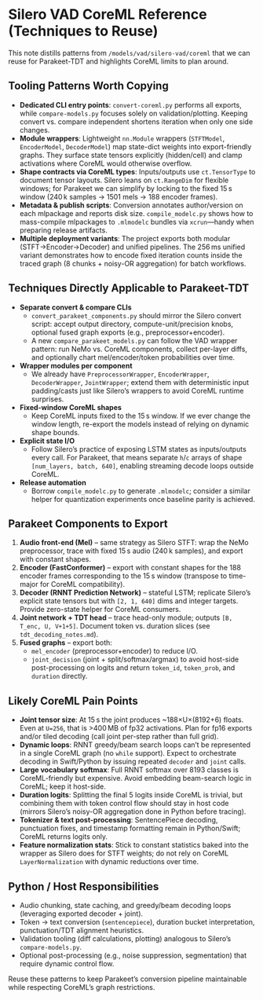 # Silero VAD CoreML Reference (Techniques to Reuse)

This note distills patterns from `/models/vad/silero-vad/coreml` that we can reuse for Parakeet-TDT and highlights CoreML limits to plan around.

## Tooling Patterns Worth Copying

- **Dedicated CLI entry points**: `convert-coreml.py` performs all exports, while `compare-models.py` focuses solely on validation/plotting. Keeping convert vs. compare independent shortens iteration when only one side changes.
- **Module wrappers**: Lightweight `nn.Module` wrappers (`STFTModel`, `EncoderModel`, `DecoderModel`) map state-dict weights into export-friendly graphs. They surface state tensors explicitly (hidden/cell) and clamp activations where CoreML would otherwise overflow.
- **Shape contracts via CoreML types**: Inputs/outputs use `ct.TensorType` to document tensor layouts. Silero leans on `ct.RangeDim` for flexible windows; for Parakeet we can simplify by locking to the fixed 15 s window (240 k samples → 1501 mels → 188 encoder frames).
- **Metadata & publish scripts**: Conversion annotates author/version on each mlpackage and reports disk size. `compile_modelc.py` shows how to mass-compile mlpackages to `.mlmodelc` bundles via `xcrun`—handy when preparing release artifacts.
- **Multiple deployment variants**: The project exports both modular (STFT→Encoder→Decoder) and unified pipelines. The 256 ms unified variant demonstrates how to encode fixed iteration counts inside the traced graph (8 chunks + noisy-OR aggregation) for batch workflows.

## Techniques Directly Applicable to Parakeet-TDT

- **Separate convert & compare CLIs**
  - `convert_parakeet_components.py` should mirror the Silero convert script: accept output directory, compute-unit/precision knobs, optional fused graph exports (e.g., preprocessor+encoder).
  - A new `compare_parakeet_models.py` can follow the VAD wrapper pattern: run NeMo vs. CoreML components, collect per-layer diffs, and optionally chart mel/encoder/token probabilities over time.
- **Wrapper modules per component**
  - We already have `PreprocessorWrapper`, `EncoderWrapper`, `DecoderWrapper`, `JointWrapper`; extend them with deterministic input padding/casts just like Silero’s wrappers to avoid CoreML runtime surprises.
- **Fixed-window CoreML shapes**
  - Keep CoreML inputs fixed to the 15 s window. If we ever change the window length, re-export the models instead of relying on dynamic shape bounds.
- **Explicit state I/O**
  - Follow Silero’s practice of exposing LSTM states as inputs/outputs every call. For Parakeet, that means separate `h`/`c` arrays of shape `[num_layers, batch, 640]`, enabling streaming decode loops outside CoreML.
- **Release automation**
  - Borrow `compile_modelc.py` to generate `.mlmodelc`; consider a similar helper for quantization experiments once baseline parity is achieved.

## Parakeet Components to Export

1. **Audio front-end (Mel)** – same strategy as Silero STFT: wrap the NeMo preprocessor, trace with fixed 15 s audio (240 k samples), and export with constant shapes.
2. **Encoder (FastConformer)** – export with constant shapes for the 188 encoder frames corresponding to the 15 s window (transpose to time-major for CoreML compatibility).
3. **Decoder (RNNT Prediction Network)** – stateful LSTM; replicate Silero’s explicit state tensors but with `[2, 1, 640]` dims and integer targets. Provide zero-state helper for CoreML consumers.
4. **Joint network + TDT head** – trace head-only module; outputs `[B, T_enc, U, V+1+5]`. Document token vs. duration slices (see `tdt_decoding_notes.md`).
5. **Fused graphs** – export both:
   - `mel_encoder` (preprocessor+encoder) to reduce I/O.
   - `joint_decision` (joint + split/softmax/argmax) to avoid host-side post-processing on logits and return `token_id`, `token_prob`, and `duration` directly.

## Likely CoreML Pain Points

- **Joint tensor size**: At 15 s the joint produces ~188×U×(8192+6) floats. Even at `U=256`, that is >400 MB of fp32 activations. Plan for fp16 exports and/or tiled decoding (call joint per-step rather than full grid).
- **Dynamic loops**: RNNT greedy/beam search loops can’t be represented in a single CoreML graph (no `while` support). Expect to orchestrate decoding in Swift/Python by issuing repeated `decoder` and `joint` calls.
- **Large vocabulary softmax**: Full RNNT softmax over 8193 classes is CoreML-friendly but expensive. Avoid embedding beam-search logic in CoreML; keep it host-side.
- **Duration logits**: Splitting the final 5 logits inside CoreML is trivial, but combining them with token control flow should stay in host code (mirrors Silero’s noisy-OR aggregation done in Python before tracing).
- **Tokenizer & text post-processing**: SentencePiece decoding, punctuation fixes, and timestamp formatting remain in Python/Swift; CoreML returns logits only.
- **Feature normalization stats**: Stick to constant statistics baked into the wrapper as Silero does for STFT weights; do not rely on CoreML `LayerNormalization` with dynamic reductions over time.

## Python / Host Responsibilities

- Audio chunking, state caching, and greedy/beam decoding loops (leveraging exported decoder + joint).
- Token → text conversion (`sentencepiece`), duration bucket interpretation, punctuation/TDT alignment heuristics.
- Validation tooling (diff calculations, plotting) analogous to Silero’s `compare-models.py`.
- Optional post-processing (e.g., noise suppression, segmentation) that require dynamic control flow.

Reuse these patterns to keep Parakeet’s conversion pipeline maintainable while respecting CoreML’s graph restrictions.
